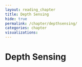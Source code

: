 ```yaml
---
layout: reading_chapter
title: Depth Sensing
hide: true
permalink: /chapter/depthsensing/
categories: chapter
visualizations:
---
```


# Depth Sensing
